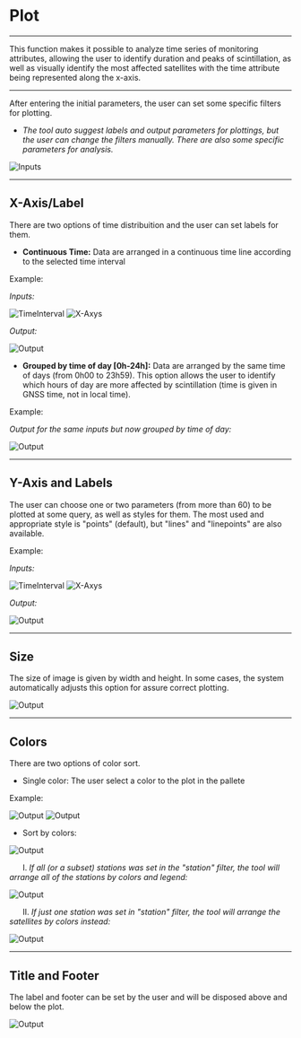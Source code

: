 # Plot

* * *

This function makes it possible to analyze time series of monitoring attributes, allowing the user to identify duration and peaks
of scintillation, as well as visually identify the most affected satellites with the time attribute being represented along the x-axis.
 
* * *

After entering the initial parameters, the user can set some specific filters for plotting.

 - *The tool auto suggest labels and output parameters for plottings, but the user can change the filters manually. There are also some specific parameters for analysis.*

![Inputs](images/plot/inputs.PNG)

* * *

## **X-Axis/Label**
There are two options of time distribuition and the user can set labels for them.

 - **Continuous Time:** Data are arranged in a continuous time line according to the selected time interval

Example:

*Inputs:*

![TimeInterval](images/plot/examples/timeInterval.PNG)
![X-Axys](images/plot/examples/xAxis.PNG)

*Output:*

![Output](images/plot/examples/outputXaxys.PNG)

 - **Grouped by time of day [0h-24h]:** Data are arranged by the same time of days (from 0h00 to 23h59). This option allows the user to identify which hours of day are more affected by scintillation (time is given in GNSS time, not in local time).

Example:

<!-- *Inputs:* -->

<!--![TimeInterval](images/plot/examples/timeInterval.PNG) -->
<!--![X-Axys](images/plot/examples/xAxysDay.PNG) --> 

*Output for the same inputs but now grouped by time of day:*

![Output](images/plot/examples/outputxAxysDay.PNG)


* * *

## **Y-Axis and Labels**
The user can choose one or two parameters (from more than 60) to be plotted at some query, as well as styles for them. The most used and appropriate style is "points" (default), but "lines" and "linepoints" are also available.

Example:

*Inputs:*

![TimeInterval](images/plot/examples/timeInterval.PNG)
![X-Axys](images/plot/examples/yAxis.PNG)

*Output:*

![Output](images/plot/examples/outputyAxis.PNG)

* * *

## **Size**
The size of image is given by width and height. In some cases, the system automatically adjusts this option for assure correct plotting.

![Output](images/plot/examples/size_colors/size.PNG)

* * *

## **Colors**
There are two options of color sort.

 - Single color: The user select a color to the plot in the pallete
 
 Example:

 ![Output](images/plot/examples/size_colors/single_color.PNG)
 ![Output](images/plot/examples/size_colors/output.PNG)

 - Sort by colors:

 ![Output](images/plot/examples/size_colors/sortByColors.PNG)

&nbsp;&nbsp;&nbsp;&nbsp;&nbsp;&nbsp;I. *If all (or a subset) stations was set in the "station" filter, the tool will arrange all of the stations by colors and legend:*

![Output](images/plot/examples/size_colors/sortByColors_Moutput.PNG)

&nbsp;&nbsp;&nbsp;&nbsp;&nbsp;&nbsp;II. *If just one station was set in "station" filter, the tool will arrange the satellites by colors instead:*

![Output](images/plot/examples/size_colors/sortByColors_Uoutput.PNG)

* * *

## **Title and Footer**
The label and footer can be set by the user and will be disposed above and below the plot.

![Output](images/plot/examples/title_footer/ex.PNG)

